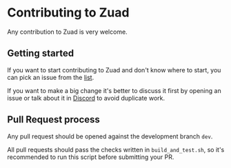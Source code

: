 # Contributing to Zuad

Any contribution to Zuad is very welcome.

## Getting started

If you want to start contributing to Zuad and don't know where to start, you can pick an issue from
the [list](https://github.com/zuanet/zuad/issues).

If you want to make a big change it's better to discuss it first by opening an issue or talk about it in
[Discord](https://discord.gg/WmGhhzk) to avoid duplicate work.

## Pull Request process

Any pull request should be opened against the development branch `dev`.

All pull requests should pass the checks written in `build_and_test.sh`, so it's recommended to run this script before
submitting your PR.